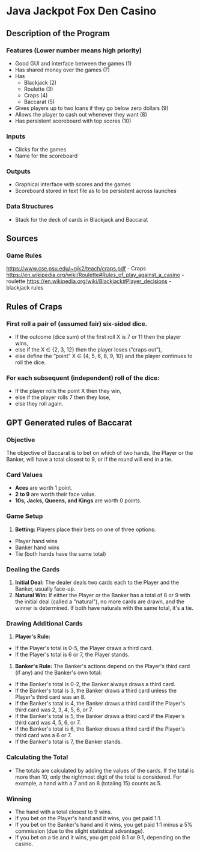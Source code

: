# Java Jackpot Fox Den Casino
## Description of the Program
### Features (Lower number means high priority)
* Good GUI and interface between the games (1)
* Has shared money over the games (7)
* Has
  * Blackjack (2)
  * Roulette (3)
  * Craps (4)
  * Baccarat (5)
* Gives players up to two loans if they go below zero dollars (9)
* Allows the player to cash out whenever they want (8)
* Has persistent scoreboard with top scores (10)
### Inputs
* Clicks for the games
* Name for the scoreboard
### Outputs
* Graphical interface with scores and the games
* Scoreboard stored in text file as to be persistent across launches
### Data Structures
* Stack for the deck of cards in Blackjack and Baccarat

## Sources
### Game Rules
https://www.cse.psu.edu/~gik2/teach/craps.pdf - Craps
https://en.wikipedia.org/wiki/Roulette#Rules_of_play_against_a_casino - roulette
https://en.wikipedia.org/wiki/Blackjack#Player_decisions - blackjack rules

## Rules of Craps
### First roll a pair of (assumed fair) six-sided dice.
* If the outcome (dice sum) of the first roll X is 7 or 11 then the
player wins,
* else if the X ∈ {2, 3, 12} then the player loses (“craps out”),
* else define the “point” X ∈ {4, 5, 6, 8, 9, 10} and the player
continues to roll the dice.
### For each subsequent (independent) roll of the dice:
* If the player rolls the point X then they win,
* else if the player rolls 7 then they lose,
* else they roll again.


## GPT Generated rules of Baccarat
### Objective
The objective of Baccarat is to bet on which of two hands, the Player or the Banker, will have a total closest to 9, or if the round will end in a tie.

### Card Values
- **Aces** are worth 1 point.
- **2 to 9** are worth their face value.
- **10s, Jacks, Queens, and Kings** are worth 0 points.

### Game Setup
1. **Betting:** Players place their bets on one of three options:
  - Player hand wins
  - Banker hand wins
  - Tie (both hands have the same total)

### Dealing the Cards
1. **Initial Deal:** The dealer deals two cards each to the Player and the Banker, usually face-up.
2. **Natural Win:** If either the Player or the Banker has a total of 8 or 9 with the initial deal (called a "natural"), no more cards are drawn, and the winner is determined. If both have naturals with the same total, it's a tie.

### Drawing Additional Cards
1. **Player's Rule:**
  - If the Player's total is 0-5, the Player draws a third card.
  - If the Player's total is 6 or 7, the Player stands.

1. **Banker's Rule:** The Banker's actions depend on the Player's third card (if any) and the Banker's own total:
  - If the Banker's total is 0-2, the Banker always draws a third card.
  - If the Banker's total is 3, the Banker draws a third card unless the Player's third card was an 8.
  - If the Banker's total is 4, the Banker draws a third card if the Player's third card was 2, 3, 4, 5, 6, or 7.
  - If the Banker's total is 5, the Banker draws a third card if the Player's third card was 4, 5, 6, or 7.
  - If the Banker's total is 6, the Banker draws a third card if the Player's third card was a 6 or 7.
  - If the Banker's total is 7, the Banker stands.

### Calculating the Total
- The totals are calculated by adding the values of the cards. If the total is more than 10, only the rightmost digit of the total is considered. For example, a hand with a 7 and an 8 (totaling 15) counts as 5.

### Winning
- The hand with a total closest to 9 wins.
- If you bet on the Player's hand and it wins, you get paid 1:1.
- If you bet on the Banker's hand and it wins, you get paid 1:1 minus a 5% commission (due to the slight statistical advantage).
- If you bet on a tie and it wins, you get paid 8:1 or 9:1, depending on the casino.
